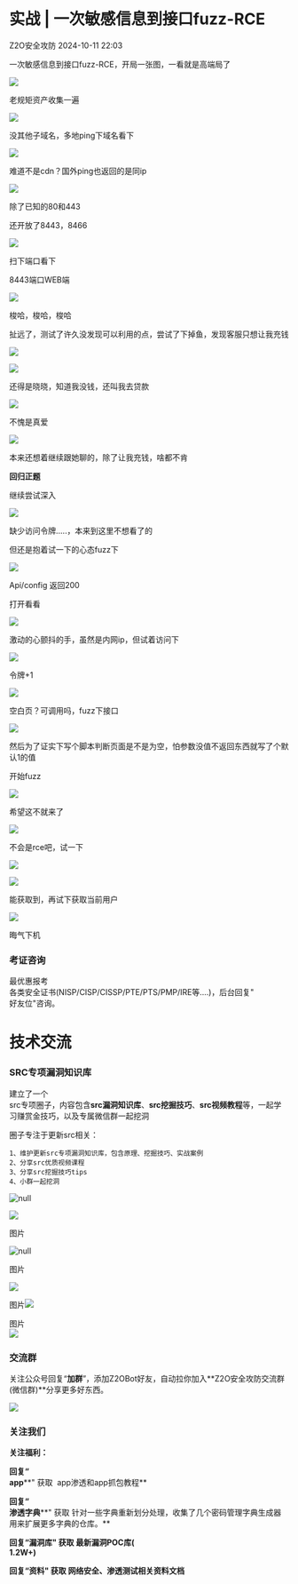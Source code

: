 #  实战 | 一次敏感信息到接口fuzz-RCE   
 Z2O安全攻防   2024-10-11 22:03  
  
一次敏感信息到接口fuzz-RCE，开局一张图，一看就是高端局了  
  
![](https://mmbiz.qpic.cn/mmbiz_png/Uq8Qfeuvou9eozHcb0mcvWHA2dbSBEaGERt3gj89m1Ww5jIOBaDib2yRDZGRricHibMIAgJL4CAUiamJRzcu1PGcSA/640?wx_fmt=png "")  
  
老规矩资产收集一遍  
  
![](https://mmbiz.qpic.cn/mmbiz_png/Uq8Qfeuvou9eozHcb0mcvWHA2dbSBEaGRRbD92HbvWOHmgjeGiaBtNRColJgmYEslOnVgO5vZShF7NXiaE3kxR8Q/640?wx_fmt=png "")  
  
没其他子域名，多地ping下域名看下  
  
![](https://mmbiz.qpic.cn/mmbiz_png/Uq8Qfeuvou9eozHcb0mcvWHA2dbSBEaGy0QTD8epX6nXosmDWickiaGGibVNDNoT1fWibPicwJQYCoJHhtAqcnkBPXA/640?wx_fmt=png "")  
  
难道不是cdn？国外ping也返回的是同ip  
  
![](https://mmbiz.qpic.cn/mmbiz_png/Uq8Qfeuvou9eozHcb0mcvWHA2dbSBEaGMCdXdJHvZqKIBABkFz3sI7BibrMc4MXEOfyhPHZDlmf7A9QgwpdOufA/640?wx_fmt=png "")  
  
除了已知的80和443  
  
还开放了8443，8466  
  
![](https://mmbiz.qpic.cn/mmbiz_png/Uq8Qfeuvou9eozHcb0mcvWHA2dbSBEaGaCfOCe7WcApeMAib2pSooAOcjia0tmzRNQBZXnNKZQIsicJrwnYzmBXHQ/640?wx_fmt=png "")  
  
扫下端口看下  
  
8443端口WEB端  
  
![](https://mmbiz.qpic.cn/mmbiz_png/Uq8Qfeuvou9eozHcb0mcvWHA2dbSBEaGxMNia3zUorP7KiaRz0UmibrHnziciajPFnoU8DDonbjBoQLI9TkVbw1B5CQ/640?wx_fmt=png "")  
  
梭哈，梭哈，梭哈  
  
扯远了，测试了许久没发现可以利用的点，尝试了下掉鱼，发现客服只想让我充钱  
  
![](https://mmbiz.qpic.cn/mmbiz_png/Uq8Qfeuvou9eozHcb0mcvWHA2dbSBEaGwWVkJWKFS2YHRI00hfdKGNDKuFDMJ3lbvp9PbSZoSu4Ok3FLQLkcIQ/640?wx_fmt=png "")  
  
![](https://mmbiz.qpic.cn/mmbiz_png/Uq8Qfeuvou9eozHcb0mcvWHA2dbSBEaG7y8OxlUpHo62I4gia2kb2HOQ0IQgyGcJUWC1UDoeNr2M60qLic9ICPrg/640?wx_fmt=png "")  
  
还得是晓晓，知道我没钱，还叫我去贷款  
  
![](https://mmbiz.qpic.cn/mmbiz_png/Uq8Qfeuvou9eozHcb0mcvWHA2dbSBEaGhozuvJrKAdYGLQGquw7fj2XXOXvT9ibhZLIawK48EyEegL66n9Tx6oQ/640?wx_fmt=png "")  
  
不愧是真爱  
  
![](https://mmbiz.qpic.cn/mmbiz_png/Uq8Qfeuvou9eozHcb0mcvWHA2dbSBEaGfnic5KHn1LfHzRkP44D2uvJcXcxxWWREETZNmwia4yBepjsz0Dlv3QzQ/640?wx_fmt=png "")  
  
本来还想着继续跟她聊的，除了让我充钱，啥都不肯  
  
**回归正题**  
  
继续尝试深入  
  
![](https://mmbiz.qpic.cn/mmbiz_png/Uq8Qfeuvou9eozHcb0mcvWHA2dbSBEaGic2zbeL2F52VmWbt2Gn1FVyniad9BuxDKJhLAdh9JBp8amWXJiazVx8ug/640?wx_fmt=png "")  
  
缺少访问令牌.....，本来到这里不想看了的  
  
但还是抱着试一下的心态fuzz下  
  
![](https://mmbiz.qpic.cn/mmbiz_png/Uq8Qfeuvou9eozHcb0mcvWHA2dbSBEaGUh8icoB7b2scEf9QB5cjt0AI4ZdhMMF8icBJicjH85rr7X6gvWssVUqNg/640?wx_fmt=png "")  
  
Api/config 返回200  
  
打开看看  
  
![](https://mmbiz.qpic.cn/mmbiz_png/Uq8Qfeuvou9eozHcb0mcvWHA2dbSBEaG5scn4ic0qM6YHCXZhqmjUgarHM0bZAjdJHXRq3sa4XiaIeGDLXmHJpkw/640?wx_fmt=png "")  
  
激动的心颤抖的手，虽然是内网ip，但试着访问下  
  
![](https://mmbiz.qpic.cn/mmbiz_png/Uq8Qfeuvou9eozHcb0mcvWHA2dbSBEaGBCQboQbPA9RqCK9OCLibeHHTYbgU0VApsjxzvUQhdaF6k8noeP8BoTw/640?wx_fmt=png "")  
  
令牌+1  
  
![](https://mmbiz.qpic.cn/mmbiz_png/Uq8Qfeuvou9eozHcb0mcvWHA2dbSBEaG5Tu1y6179JPJQsPp5w5aea7bahqEpTfVibpEJCibViatMdpZb3EWvpqicA/640?wx_fmt=png "")  
  
空白页？可调用吗，fuzz下接口  
  
![](https://mmbiz.qpic.cn/mmbiz_png/Uq8Qfeuvou9eozHcb0mcvWHA2dbSBEaG27V76miavicXIic0bPMPNiaKpFBDboXqic078CjPJZ0MCBtuxN57fTmZ1Ew/640?wx_fmt=png "")  
  
然后为了证实下写个脚本判断页面是不是为空，怕参数没值不返回东西就写了个默认1的值  
  
开始fuzz  
  
![](https://mmbiz.qpic.cn/mmbiz_png/Uq8Qfeuvou9eozHcb0mcvWHA2dbSBEaGOf1x7dEUsrwU2ibBgZv0ZGCg4zwcCqLPO3R3VknVruicEKlxk9UL3ggg/640?wx_fmt=png "")  
  
希望这不就来了  
  
![](https://mmbiz.qpic.cn/mmbiz_png/Uq8Qfeuvou9eozHcb0mcvWHA2dbSBEaGUzS3NYKZLzSMBicMbO3M5ia0hQeo8rLdhK32ybekXQoS408TgDDahjBQ/640?wx_fmt=png "")  
  
不会是rce吧，试一下  
  
![](https://mmbiz.qpic.cn/mmbiz_png/Uq8Qfeuvou9eozHcb0mcvWHA2dbSBEaGp2DFCT9XBeBiaXwSSPdT6GFDPc4ghtZ6dNQQe4dz8iaT3w6JPHiaeLY3w/640?wx_fmt=png "")  
  
![](https://mmbiz.qpic.cn/mmbiz_png/Uq8Qfeuvou9eozHcb0mcvWHA2dbSBEaGILylibNbsu9zzKS0xBsuKibGzpphm8VnTM6NJuBFqdk06nq8MbWhP8Mw/640?wx_fmt=png "")  
  
能获取到，再试下获取当前用户  
  
![](https://mmbiz.qpic.cn/mmbiz_png/Uq8Qfeuvou9eozHcb0mcvWHA2dbSBEaGGeOsiak4rsPibaicib5Fu5DmtnfjQic7k5Y1GRib2hu918oyFj9t2TLoQ1Vw/640?wx_fmt=png "")  
  
晦气下机  
  
  
### 考证咨询  
  
  
最优惠报考  
各类安全证书(NISP/CISP/CISSP/PTE/PTS/PMP/IRE等....)，后台回复"  
好友位"咨询。  
  
# 技术交流  
  
  
### SRC专项漏洞知识库  
  
  
建立了一个  
src专项圈子，内容包含**src漏洞知识库**、**src挖掘技巧**、**src视频教程**等，一起学习赚赏金技巧，以及专属微信群一起挖洞  
  
圈子专注于更新src相关：  
  
```
1、维护更新src专项漏洞知识库，包含原理、挖掘技巧、实战案例
2、分享src优质视频课程
3、分享src挖掘技巧tips
4、小群一起挖洞
```  
  
  
![](https://mmbiz.qpic.cn/sz_mmbiz_jpg/h8P1KUHOKuZDDDv3NsbJDuSicLzBbwVDCOPMibnJIeBT6Yv0RwBJT9AFHKEbo3BxYkLnE00jVuoLicSOBCIzMiaJKQ/640?wx_fmt=other&from=appmsg&wxfrom=5&wx_lazy=1&wx_co=1&tp=webp "null")  
  
  
![](https://mmbiz.qpic.cn/sz_mmbiz_jpg/h8P1KUHOKuYbBtKotHSdHiakQJhjAQibJtibuWIrLXodxuZpTKwAl2zOz70DLbiaj5QTlExdjoHvvtZHufxHkuZU6g/640?wx_fmt=other&from=appmsg&wxfrom=5&wx_lazy=1&wx_co=1&tp=webp "")  
  
图片  
  
![](https://mmbiz.qpic.cn/sz_mmbiz_jpg/h8P1KUHOKuZDDDv3NsbJDuSicLzBbwVDCPFgbmiaJ4ibf4LRgafQDdYodOgakdpbU1H6XfFQCL81VTudGBv2WniaDA/640?wx_fmt=other&from=appmsg&wxfrom=5&wx_lazy=1&wx_co=1&tp=webp "null")  
  
图片  
  
![](https://mmbiz.qpic.cn/sz_mmbiz_png/h8P1KUHOKub5zKpgA0HmT6klBJg9IugIx3z6YtXqmOkmp18nLD3bpyy8w4daHlAWQn4HiauibfBAk0mrh2qNlY8A/640?wx_fmt=other&from=appmsg&wxfrom=5&wx_lazy=1&wx_co=1&tp=webp "")  
  
  
图片![](https://mmbiz.qpic.cn/sz_mmbiz_png/h8P1KUHOKub5zKpgA0HmT6klBJg9IugI5tZcaxhZn1icWvbgupXzkwybR5pCzxge4SKxSM5z4s9kwOmvuI3cIkQ/640?wx_fmt=other&from=appmsg&wxfrom=5&wx_lazy=1&wx_co=1&tp=webp "")  
  
图片  
![](https://mmbiz.qpic.cn/sz_mmbiz_png/h8P1KUHOKub5zKpgA0HmT6klBJg9IugIstia27YLJFBtC5icJO6gHLLgzRDqib6upI3BsVFfLL02w6Q8jIRRp0NJA/640?wx_fmt=other&from=appmsg&wxfrom=5&wx_lazy=1&wx_co=1&tp=webp "")  
  
  
### 交流群  
  
  
关注公众号回复“**加群**”，添加Z2OBot好友，自动拉你加入**Z2O安全攻防交流群(微信群)**分享更多好东西。  
  
![](https://mmbiz.qpic.cn/mmbiz_png/h8P1KUHOKuYMO5aHRB3TbIy3xezlTAkbFzqIRfZNnicxSC23h1UmemDu9Jq38xrleA6NyoWBu1nAj0nmE6YXEHg/640?wx_fmt=other&wxfrom=5&wx_lazy=1&wx_co=1&tp=webp "")  
  
  
### 关注我们  
  
  
  
**关注福利：**  
  
**回复“**  
**app****" 获取  app渗透和app抓包教程**  
  
**回复“**  
**渗透字典****" 获取 针对一些字典重新划分处理，收集了几个密码管理字典生成器用来扩展更多字典的仓库。**  
  
**回复“漏洞库" 获取 最新漏洞POC库(**  
**1.2W+****)******  
  
**回复“资料" 获取 网络安全、渗透测试相关资料文档**  
  
  
